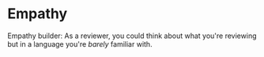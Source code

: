 # Empathy

Empathy builder: As a reviewer, you could think about what you're reviewing but in a language you're *barely* familiar with.
